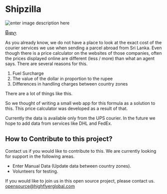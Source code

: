 
# Shipzilla

![enter image description here](https://github.com/HighFlyer-Global/Shipzilla/blob/main/shipzilla.png?raw=true)

**[සිංහල](https://github.com/HighFlyer-Global/Shipzilla/blob/main/README-si.md)**



As you already know, we do not have a place to look at the exact cost of the courier services we use when sending a parcel abroad from Sri Lanka. Even though there is a price calculator on the websites of those companies, often the prices displayed online are different (less / more) than what an agent says. There are several reasons for this.

 1. Fuel Surcharge
 2. The value of the dollar in proportion to the rupee
 3. Differences in handling charges between country zones

There are a lot of things like this.

So we thought of writing a small web app for this formula as a solution to this. This price calculator was developed as a result of that.

Currently the data is available only from the UPS courier. In the future we hope to add data from services like DHL and FedEx.

## How to Contribute to this project?
Contact us if you would like to contribute to this. We are currently looking for support in the following areas.

- Enter Manual Data (Update data between country zones).
- Volunteers for testing. 

If you would like to join us in this open source project, please contact us.
opensource@highflyerglobal.com 

















